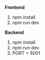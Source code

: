 **Frontend**
1. npm install
2. npm run dev

**Backend**
1. npm install
2. npm run dev
3. PORT = 5001
